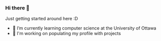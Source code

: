 ### Hi there 👋
Just getting started around here :D
- 🌱 I’m currently learning computer science at the University of Ottawa
- 💬 I'm working on populating my profile with projects

<!--
**eelbe029/eelbe029** is a ✨ _special_ ✨ repository because its `README.md` (this file) appears on your GitHub profile.

Here are some ideas to get you started:

- 🌱 I’m currently learning computer science at the University of Ottawa
- 💬 I'm currently working on pupulating my profile with projects
-->
